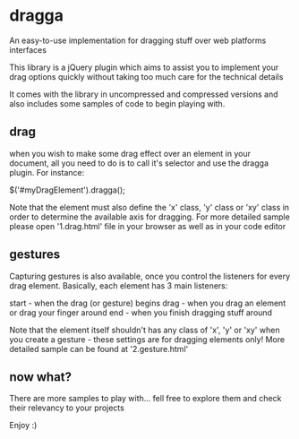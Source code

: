 dragga
======


An easy-to-use implementation for dragging stuff over web platforms interfaces

This library is a jQuery plugin which aims to assist you to implement your drag options quickly without taking too much care for the technical details

It comes with the library in uncompressed and compressed versions and also includes some samples of code to begin playing with.

drag
-----

when you wish to make some drag effect over an element in your document, all you need to do is to call it's selector and use the dragga plugin. For instance:

$('#myDragElement').dragga();

Note that the element must also define the 'x' class, 'y' class or 'xy' class in order to determine the available axis for dragging. For more detailed sample please open '1.drag.html' file in your browser as well as in your code editor


gestures
---------

Capturing gestures is also available, once you control the listeners for every drag element. Basically, each element has 3 main listeners:

start - when the drag (or gesture) begins
drag - when you drag an element or drag your finger around
end - when you finish dragging stuff around

Note that the element itself shouldn't has any class of 'x', 'y' or 'xy' when you create a gesture - these settings are for dragging elements only! More detailed sample can be found at '2.gesture.html'


now what?
---------

There are more samples to play with... fell free to explore them and check their relevancy to your projects

Enjoy :)

